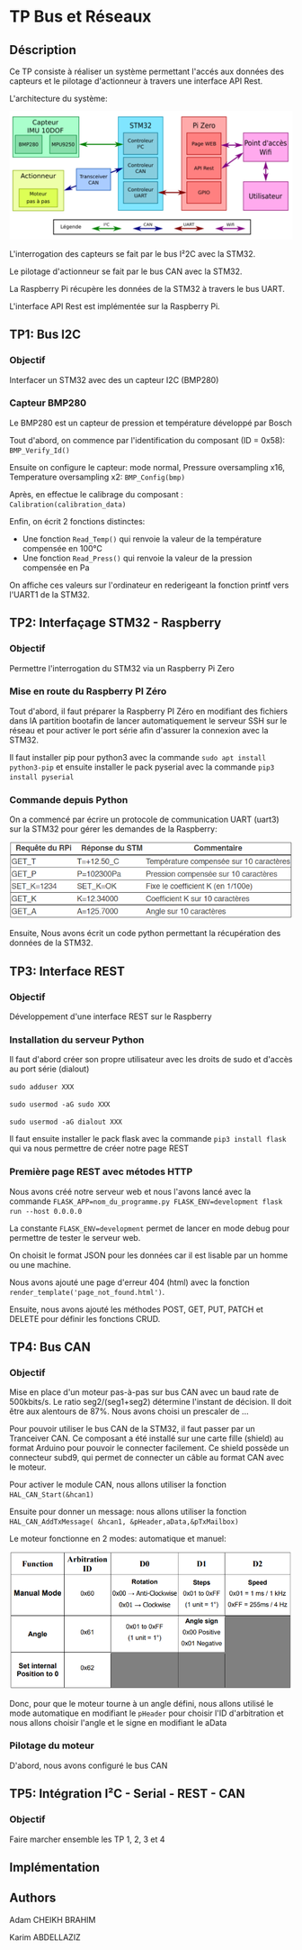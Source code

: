 # TP Bus et Réseaux





## Déscription

Ce TP consiste à réaliser un système permettant l'accés aux données des capteurs et le pilotage d'actionneur à travers une interface API Rest.

L'architecture du système:

![architecture](https://github.com/CBAdamENSEA/TP-Bus-et-reseaux/blob/master/media/System_architecture.PNG)

L'interrogation des capteurs se fait par le bus I²2C avec la STM32.

Le pilotage d'actionneur se fait par le bus CAN avec la STM32.

La Raspberry Pi récupère les données de la STM32 à travers le bus UART.

L'interface API Rest est implémentée sur la Raspberry Pi.

## TP1: Bus I2C

### Objectif

Interfacer un STM32 avec des un capteur I2C (BMP280)

### Capteur BMP280

Le BMP280 est un capteur de pression et température développé par Bosch

Tout d'abord, on commence par l'identification du composant (ID = 0x58): `BMP_Verify_Id()`

Ensuite on configure le capteur: mode normal, Pressure oversampling x16, Temperature oversampling x2: `BMP_Config(bmp)`

Après, en effectue le calibrage du composant : `Calibration(calibration_data)`

Enfin, on écrit 2 fonctions distinctes:
* Une fonction `Read_Temp()` qui renvoie la valeur de la température compensée en 100°C
* Une fonction `Read_Press()` qui renvoie la valeur de la pression compensée en Pa

On affiche ces valeurs sur l'ordinateur en rederigeant la fonction printf vers l'UART1 de la STM32.

## TP2: Interfaçage STM32 - Raspberry

### Objectif

Permettre l'interrogation du STM32 via un Raspberry Pi Zero

### Mise en route du Raspberry PI Zéro

Tout d'abord, il faut préparer la Raspberry PI Zéro en modifiant des fichiers dans lA partition bootafin de lancer 
automatiquement le serveur SSH sur le réseau et pour activer le port série afin d'assurer la connexion avec la STM32.

Il faut installer pip pour python3 avec la commande `sudo apt install python3-pip` et ensuite installer le pack pyserial 
avec la commande `pip3 install pyserial`



### Commande depuis Python

On a commencé par écrire un protocole de communication UART (uart3) sur la STM32 pour gérer les demandes de la Raspberry:

![architecture](https://github.com/CBAdamENSEA/TP-Bus-et-reseaux/blob/master/media/protocole.PNG)

Ensuite, Nous avons écrit un code python permettant la récupération des données de la STM32.

## TP3: Interface REST

### Objectif

Développement d'une interface REST sur le Raspberry

### Installation du serveur Python

Il faut d'abord créer son propre utilisateur avec les droits de sudo et  d'accès au port série (dialout)

`sudo adduser XXX`

`sudo usermod -aG sudo XXX`

`sudo usermod -aG dialout XXX`

Il faut ensuite installer le pack flask avec la commande `pip3 install flask` qui va nous permettre de créer notre page REST

### Première page REST avec métodes HTTP

Nous avons créé notre serveur web et nous l'avons lancé avec la commande `FLASK_APP=nom_du_programme.py FLASK_ENV=development flask run --host 0.0.0.0`

La constante `FLASK_ENV=development` permet de lancer en mode debug pour permettre de tester le serveur web.

On choisit le format JSON pour les données car il est lisable par un homme ou une machine.

Nous avons ajouté une page d'erreur 404 (html) avec la fonction `render_template('page_not_found.html')`.

Ensuite, nous avons ajouté les méthodes POST, GET, PUT, PATCH et DELETE pour définir les fonctions CRUD.


## TP4: Bus CAN 

### Objectif

Mise en place d'un moteur pas-à-pas sur bus CAN avec un baud rate de 500kbits/s. Le ratio seg2/(seg1+seg2) détermine 
l'instant de décision. Il doit être aux alentours de 87%. Nous avons choisi un prescaler de ...

Pour pouvoir utiliser le bus CAN de la STM32, il faut passer par un Tranceiver CAN. Ce composant a été installé sur une carte 
fille (shield) au format Arduino pour pouvoir le connecter facilement. Ce shield possède un connecteur subd9, qui permet de 
connecter un câble au format CAN avec le moteur.

Pour activer le module CAN, nous allons utiliser la fonction `HAL_CAN_Start(&hcan1)`

Ensuite pour donner un message: nous allons utiliser la fonction `HAL_CAN_AddTxMessage( &hcan1, &pHeader,aData,&pTxMailbox)`

Le moteur fonctionne en 2 modes: automatique et manuel: 

![architecture](https://github.com/CBAdamENSEA/TP-Bus-et-reseaux/blob/master/media/moteur.PNG)

Donc, pour que le moteur tourne à un angle défini, nous allons utilisé le mode automatique en modifiant le `pHeader` pour choisir 
l'ID d'arbitration et nous allons choisir l'angle et le signe en modifiant le aData

### Pilotage du moteur

D'abord, nous avons configuré le bus CAN

## TP5: Intégration I²C - Serial - REST - CAN

### Objectif

Faire marcher ensemble les TP 1, 2, 3 et 4





## Implémentation 
































## Authors

Adam CHEIKH BRAHIM

Karim ABDELLAZIZ
